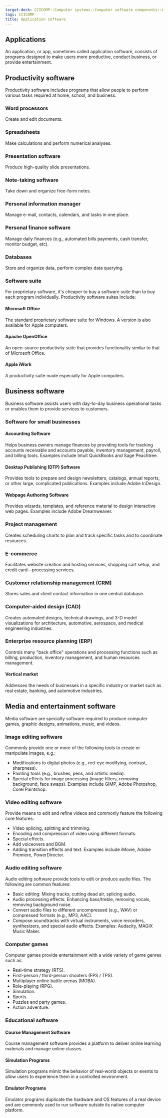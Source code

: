 ```yaml
---
target-deck: CCICOMP::Computer systems::Computer software components::Application software
tags: CCICOMP
title: Application software
---
```


## Applications

An application, or app, sometimes called application software, consists of programs designed to make users more productive, conduct business, or provide entertainment.
<!--ID: 1701506401025-->

## Productivity software

Productivity software includes programs that allow people to perform various tasks required at home, school, and business.
<!--ID: 1701506401031-->

### Word processors

Create and edit documents.
<!--ID: 1701506401036-->

### Spreadsheets

Make calculations and perform numerical analyses.
<!--ID: 1701506401042-->

### Presentation software

Produce high-quality slide presentations.
<!--ID: 1701506401048-->

### Note-taking software

Take down and organize free-form notes.
<!--ID: 1701506401051-->

### Personal information manager

Manage e-mail, contacts, calendars, and tasks in one place.
<!--ID: 1701506401056-->

### Personal finance software

Manage daily finances (e.g., automated bills payments, cash transfer, monitor budget, etc).
<!--ID: 1701506401061-->

### Databases

Store and organize data, perform complex data querying.
<!--ID: 1701506401066-->

### Software suite

For proprietary software, it's cheaper to buy a software suite than to buy each program individually. Productivity software suites include:
<!--ID: 1701506401070-->

#### Microsoft Office

The standard proprietary software suite for Windows. A version is also available for Apple computers.
<!--ID: 1701506401074-->

#### Apache OpenOffice

An open-source productivity suite that provides functionality similar to that of Microsoft Office.
<!--ID: 1701506401079-->

#### Apple iWork

A productivity suite made especially for Apple computers.
<!--ID: 1701506401084-->

## Business software

Business software assists users with day-to-day business operational tasks or enables them to provide services to customers.
<!--ID: 1701506401089-->

### Software for small businesses

#### Accounting Software

Helps business owners manage finances by providing tools for tracking accounts receivable and accounts payable, inventory management, payroll, and billing tools. Examples include Intuit QuickBooks and Sage Peachtree.
<!--ID: 1701506401093-->

#### Desktop Publishing (DTP) Software

Provides tools to prepare and design newsletters, catalogs, annual reports, or other large, complicated publications. Examples include Adobe InDesign.
<!--ID: 1701506401098-->

#### Webpage Authoring Software

Provides wizards, templates, and reference material to design interactive web pages. Examples include Adobe Dreamweaver.
<!--ID: 1701506401103-->

### Project management

Creates scheduling charts to plan and track specific tasks and to coordinate resources.
<!--ID: 1701506401108-->

### E-commerce

Facilitates website creation and hosting services, shopping cart setup, and credit card—processing services.
<!--ID: 1701506401113-->

### Customer relationship management (CRM)

Stores sales and client contact information in one central database.
<!--ID: 1701506401117-->

### Computer-aided design (CAD)

Creates automated designs, technical drawings, and 3-D model visualizations for architecture, automotive, aerospace, and medical engineering industries.
<!--ID: 1701506401122-->

### Enterprise resource planning (ERP)

Controls many "back office" operations and processing functions such as billing, production, inventory management, and human resources management.
<!--ID: 1701506401127-->

#### Vertical market

Addresses the needs of businesses in a specific industry or market such as real estate, banking, and automotive industries.
<!--ID: 1701506401131-->

## Media and entertainment software

Media software are specialty software required to produce computer games, graphic designs, animations, music, and videos.
<!--ID: 1701506401136-->

### Image editing software

Commonly provide one or more of the following tools to create or manipulate images, e.g.:
- Modifications to digital photos (e.g., red-eye modifying, contrast, sharpness).
- Painting tools (e.g., brushes, pens, and artistic media).
- Special effects for image processing (image filters, removing background, face swaps).
Examples include GIMP, Adobe Photoshop, Corel Paintshop.
<!--ID: 1701506401140-->

### Video editing software

Provide means to edit and refine videos and commonly feature the following core features:
- Video splicing, splitting and trimming.
- Encoding and compression of video using different formats.
- Special effects.
- Add voiceovers and BGM.
- Adding transition effects and text.
Examples include iMovie, Adobe Premiere, PowerDirector.
<!--ID: 1701506401145-->

### Audio editing software

Audio editing software provide tools to edit or produce audio files. The following are common features:
- Basic editing: Mixing tracks, cutting dead air, splicing audio.
- Audio processing effects: Enhancing bass/treble, removing vocals, removing background noise.
- Convert audio files to different uncompressed (e.g., WAV) or compressed formats (e.g., MP3, AAC).
- Compose soundtracks with virtual instruments, voice recorders, synthesizers, and special audio effects.
Examples: Audacity, MAGIX Music Maker.
<!--ID: 1701506401149-->

### Computer games

Computer games provide entertainment with a wide variety of game genres such as:
- Real-time strategy (RTS).
- First-person / third-person shooters (FPS / TPS).
- Multiplayer online battle arenas (MOBA).
- Role-playing (RPG).
- Simulation.
- Sports.
- Puzzles and party games.
- Action adventure.
<!--ID: 1701506401153-->

### Educational software

#### Course Management Software

Course management software provides a platform to deliver online learning materials and manage online classes.
<!--ID: 1701506401158-->

#### Simulation Programs

Simulation programs mimic the behavior of real-world objects or events to allow users to experience them in a controlled environment.
<!--ID: 1701506401163-->

#### Emulator Programs

Emulator programs duplicate the hardware and OS features of a real device and are commonly used to run software outside its native computer platform.
<!--ID: 1701506401168-->
